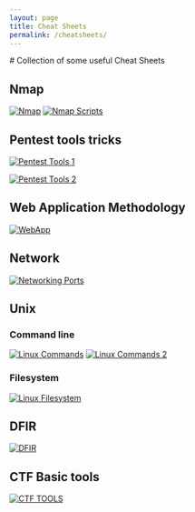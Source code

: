 ```yaml
---
layout: page
title: Cheat Sheets
permalink: /cheatsheets/
---
```


<div class="cheat-sheets" markdown="1">
# Collection of some useful Cheat Sheets
	
## Nmap

[![Nmap](/images/cheat-sheets/nmap.png)](/images/cheat-sheets/nmap.png)
[![Nmap Scripts](/images/cheat-sheets/nmap_scripts.png)](/images/cheat-sheets/nmap_scripts.png)

## Pentest tools tricks

[![Pentest Tools 1](/images/cheat-sheets/pentest_tools1.jpg)](/images/cheat-sheets/pentest_tools1.jpg)

[![Pentest Tools 2](/images/cheat-sheets/pentest_tools2.jpg)](/images/cheat-sheets/pentest_tools2.jpg)

## Web Application Methodology

[![WebApp](/images/cheat-sheets/webapp_methodology.jpg)](/images/cheat-sheets/webapp_methodology.jpg)

## Network
[![Networking Ports](/images/cheat-sheets/common_ports.jpg)](/images/cheat-sheets/common_ports.jpg)

## Unix
### Command line
[![Linux Commands](/images/cheat-sheets/linux_commands.jpg)](/images/cheat-sheets/linux_commands.jpg)
[![Linux Commands 2](/images/cheat-sheets/linux_commands2.jpg)](/images/cheat-sheets/linux_commands2.jpg)
### Filesystem
[![Linux Filesystem](/images/cheat-sheets/linux_filesystem.jpg)](/images/cheat-sheets/linux_filesystem.jpg)

## DFIR
[![DFIR](/images/cheat-sheets/incident_response.jpg)](/images/cheat-sheets/incident_response.jpg)

## CTF Basic tools
[![CTF TOOLS](/images/cheat-sheets/ctf_tools.jpg)](/images/cheat-sheets/ctf_tools.jpg)
</div>